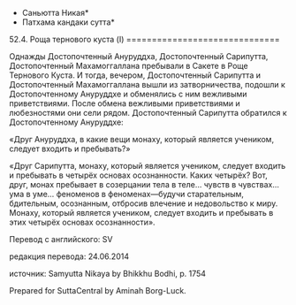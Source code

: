 * Саньютта Никая*
* Патхама кандаки сутта*

52\.4\. Роща тернового куста \(I\)
\=\=\=\=\=\=\=\=\=\=\=\=\=\=\=\=\=\=\=\=\=\=\=\=\=\=\=\=\=\=

Однажды Достопочтенный Ануруддха, Достопочтенный Сарипутта, Достопочтенный Махамоггаллана пребывали в Сакете в Роще Тернового Куста\. И тогда, вечером, Достопочтенный Сарипутта и Достопочтенный Махамоггаллана вышли из затворничества, подошли к Достопочтенному Ануруддхе и обменялись с ним вежливыми приветствиями\. После обмена вежливыми приветствиями и любезностями они сели рядом\. Достопочтенный Сарипутта обратился к Достопочтенному Ануруддхе:

«Друг Ануруддха, в какие вещи монаху, который является учеником, следует входить и пребывать?»

«Друг Сарипутта, монаху, который является учеником, следует входить и пребывать в четырёх основах осознанности\. Каких четырёх? Вот, друг, монах пребывает в созерцании тела в теле… чувств в чувствах… ума в уме… феноменов в феноменах—будучи старательным, бдительным, осознанным, отбросив влечение и недовольство к миру\. Монаху, который является учеником, следует входить и пребывать в этих четырёх основах осознанности»\.

Перевод с английского: SV

редакция перевода: 24\.06\.2014

источник: Samyutta Nikaya by Bhikkhu Bodhi, p\. 1754

Prepared for SuttaCentral by Aminah Borg\-Luck\.